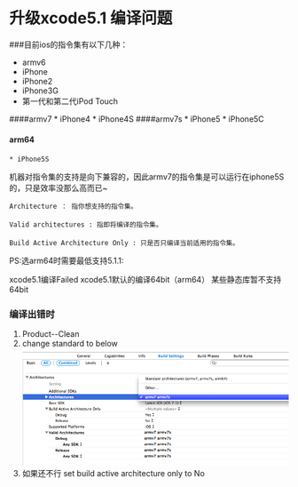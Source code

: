 
# 升级xcode5.1 编译问题
###目前ios的指令集有以下几种：

* armv6
* iPhone
* iPhone2
* iPhone3G
* 第一代和第二代iPod Touch

####armv7
	* iPhone4
	* iPhone4S
####armv7s
	* iPhone5
	* iPhone5C
#### arm64
	* iPhone5S
 
 机器对指令集的支持是向下兼容的，因此armv7的指令集是可以运行在iphone5S的，只是效率没那么高而已~

 
	Architecture ： 指你想支持的指令集。

	Valid architectures : 指即将编译的指令集。

	Build Active Architecture Only : 只是否只编译当前适用的指令集。

 

PS:选arm64时需要最低支持5.1.1:

xcode5.1编译Failed xcode5.1默认的编译64bit（arm64） 某些静态库暂不支持64bit

### 编译出错时
1. Product--Clean
2. change standard to below
	![build](https://github.com/wangdeshui/wiki-images/raw/master/xcode5.1-build-issue.png)
3. 如果还不行 set build active architecture only to No 